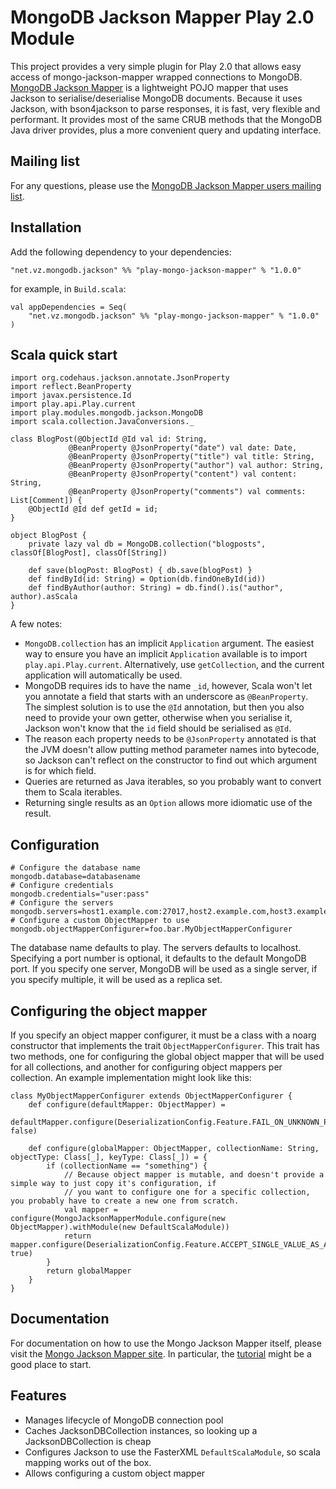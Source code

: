MongoDB Jackson Mapper Play 2.0 Module
======================================

This project provides a very simple plugin for Play 2.0 that allows easy access of mongo-jackson-mapper wrapped connections to MongoDB.  [MongoDB Jackson Mapper](http://vznet.github.com/mongo-jackson-mapper) is a lightweight POJO mapper that uses Jackson to serialise/deserialise MongoDB documents.  Because it uses Jackson, with bson4jackson to parse responses, it is fast, very flexible and performant.  It provides most of the same CRUB methods that the MongoDB Java driver provides, plus a more convenient query and updating interface.

Mailing list
------------

For any questions, please use the [MongoDB Jackson Mapper users mailing list](http://groups.google.com/group/mongo-jackson-mapper).

Installation
------------

Add the following dependency to your dependencies:

    "net.vz.mongodb.jackson" %% "play-mongo-jackson-mapper" % "1.0.0" 

for example, in ``Build.scala``:

    val appDependencies = Seq(
        "net.vz.mongodb.jackson" %% "play-mongo-jackson-mapper" % "1.0.0" 
    )

Scala quick start
-----------------

    import org.codehaus.jackson.annotate.JsonProperty
    import reflect.BeanProperty
    import javax.persistence.Id
    import play.api.Play.current
    import play.modules.mongodb.jackson.MongoDB
    import scala.collection.JavaConversions._

    class BlogPost(@ObjectId @Id val id: String,
                 @BeanProperty @JsonProperty("date") val date: Date,
                 @BeanProperty @JsonProperty("title") val title: String,
                 @BeanProperty @JsonProperty("author") val author: String,
                 @BeanProperty @JsonProperty("content") val content: String,
                 @BeanProperty @JsonProperty("comments") val comments: List[Comment]) {
        @ObjectId @Id def getId = id;
    }

    object BlogPost {
        private lazy val db = MongoDB.collection("blogposts", classOf[BlogPost], classOf[String])

        def save(blogPost: BlogPost) { db.save(blogPost) }
        def findById(id: String) = Option(db.findOneById(id))
        def findByAuthor(author: String) = db.find().is("author", author).asScala
    }

A few notes:

* ``MongoDB.collection`` has an implicit ``Application`` argument.  The easiest way to ensure you have an implicit ``Application`` available is to import ``play.api.Play.current``.  Alternatively, use ``getCollection``, and the current application will automatically be used.
* MongoDB requires ids to have the name ``_id``, however, Scala won't let you annotate a field that starts with an underscore as ``@BeanProperty``.  The simplest solution is to use the ``@Id`` annotation, but then you also need to provide your own getter, otherwise when you serialise it, Jackson won't know that the ``id`` field should be serialised as ``@Id``.
* The reason each property needs to be ``@JsonProperty`` annotated is that the JVM doesn't allow putting method parameter names into bytecode, so Jackson can't reflect on the constructor to find out which argument is for which field.
* Queries are returned as Java iterables, so you probably want to convert them to Scala iterables.
* Returning single results as an ``Option`` allows more idiomatic use of the result.

Configuration
-------------

    # Configure the database name
    mongodb.database=databasename
    # Configure credentials
    mongodb.credentials="user:pass"
    # Configure the servers
    mongodb.servers=host1.example.com:27017,host2.example.com,host3.example.com:19999
    # Configure a custom ObjectMapper to use
    mongodb.objectMapperConfigurer=foo.bar.MyObjectMapperConfigurer

The database name defaults to play.  The servers defaults to localhost.  Specifying a port number is optional, it defaults to the default MongoDB port.  If you specify one server, MongoDB will be used as a single server, if you specify multiple, it will be used as a replica set.

Configuring the object mapper
-----------------------------

If you specify an object mapper configurer, it must be a class with a noarg constructor that implements the trait ``ObjectMapperConfigurer``.  This trait has two methods, one for configuring the global object mapper that will be used for all collections, and another for configuring object mappers per collection.  An example implementation might look like this:

    class MyObjectMapperConfigurer extends ObjectMapperConfigurer {
        def configure(defaultMapper: ObjectMapper) =
            defaultMapper.configure(DeserializationConfig.Feature.FAIL_ON_UNKNOWN_PROPERTIES, false)

        def configure(globalMapper: ObjectMapper, collectionName: String, objectType: Class[_], keyType: Class[_]) = {
            if (collectionName == "something") {
                // Because object mapper is mutable, and doesn't provide a simple way to just copy it's configuration, if
                // you want to configure one for a specific collection, you probably have to create a new one from scratch.
                val mapper = configure(MongoJacksonMapperModule.configure(new ObjectMapper).withModule(new DefaultScalaModule))
                return mapper.configure(DeserializationConfig.Feature.ACCEPT_SINGLE_VALUE_AS_ARRAY, true)
            }
            return globalMapper
        }
    }

Documentation
-------------

For documentation on how to use the Mongo Jackson Mapper itself, please visit the [Mongo Jackson Mapper site](http://vznet.github.com/mongo-jackson-mapper/).  In particular, the [tutorial](http://vznet.github.com/mongo-jackson-mapper/tutorial.html) might be a good place to start.

Features
--------

* Manages lifecycle of MongoDB connection pool
* Caches JacksonDBCollection instances, so looking up a JacksonDBCollection is cheap
* Configures Jackson to use the FasterXML ``DefaultScalaModule``, so scala mapping works out of the box.
* Allows configuring a custom object mapper

